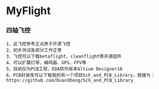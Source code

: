 ﻿# MyFlight
### 四轴飞控
    1、此飞控参考正点原子开源飞控
    2、初步测试各部分工作正常
    3、飞控可以下载betaflight、cleanflight等开源固件
    4、可以扩展灯带、蜂鸣器、GPS、FPV等
    5、目前仅为PCB工程，EDA软件版本Altium Designer18
    6、PCB封装库可以下载我的另一个项目Sch_and_PCB_Library，链接为：https://github.com/DuanXDong/Sch_and_PCB_Library
